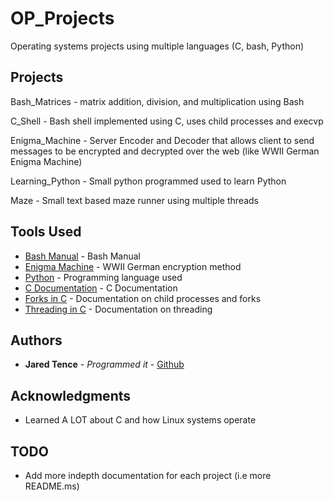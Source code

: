 # OP_Projects

Operating systems projects using multiple languages (C, bash, Python)

## Projects

Bash_Matrices - matrix addition, division, and multiplication using Bash

C_Shell - Bash shell implemented using C, uses child processes and execvp

Enigma_Machine - Server Encoder and Decoder that allows client to send messages to be encrypted and decrypted over the web (like WWII German Enigma Machine)

Learning_Python - Small python programmed used to learn Python

Maze - Small text based maze runner using multiple threads

## Tools Used

* [Bash Manual](https://www.gnu.org/software/bash/manual/) - Bash Manual
* [Enigma Machine](https://en.wikipedia.org/wiki/Enigma_machine) - WWII German encryption method
* [Python](https://www.python.org/) - Programming language used
* [C Documentation](https://devdocs.io/c-atomic-operations/) - C Documentation
* [Forks in C](https://www.geeksforgeeks.org/fork-system-call/) - Documentation on child processes and forks
* [Threading in C](https://www.geeksforgeeks.org/multithreading-c-2/) - Documentation on threading

## Authors

* **Jared Tence** - *Programmed it* - [Github](https://github.com/jmanosu)

## Acknowledgments

* Learned A LOT about C and how Linux systems operate

## TODO

* Add more indepth documentation for each project (i.e more README.ms)
